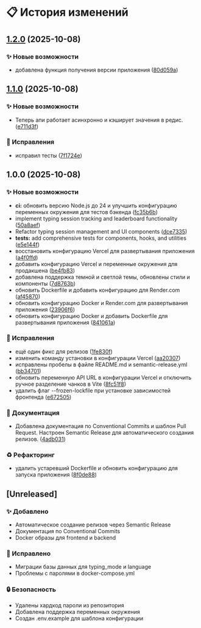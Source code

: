 # 📋 История изменений

## [1.2.0](https://github.com/4444urka/shilka-type/compare/v1.1.0...v1.2.0) (2025-10-08)


### ✨ Новые возможности

* добавлена функция получения версии приложения ([80d059a](https://github.com/4444urka/shilka-type/commit/80d059a54c41cf99e2194e4626567274beaee7f9))

## [1.1.0](https://github.com/4444urka/shilka-type/compare/v1.0.0...v1.1.0) (2025-10-08)


### ✨ Новые возможности

* Теперь апи работает асинхронно и кэширует значения в редис. ([e711d3f](https://github.com/4444urka/shilka-type/commit/e711d3f107b336a771318b4b8271c32502140426))


### 🐛 Исправления

* исправил тесты ([7f1724e](https://github.com/4444urka/shilka-type/commit/7f1724ecfd7ebf4c4aa5d603828fa5adcab2c345))

## 1.0.0 (2025-10-08)


### ✨ Новые возможности

* **ci:** обновить версию Node.js до 24 и улучшить конфигурацию переменных окружения для тестов бэкенда ([fc35b6b](https://github.com/4444urka/shilka-type/commit/fc35b6b258060dc1788fc048ec83c89050e1680d))
* implement typing session tracking and leaderboard functionality ([50a8aef](https://github.com/4444urka/shilka-type/commit/50a8aef101fda39c98f53226d6b80d5606aa73cf))
* Refactor typing session management and UI components ([dce7335](https://github.com/4444urka/shilka-type/commit/dce733515b3ade251c5e2661747bc3ea071f3a7e))
* **tests:** add comprehensive tests for components, hooks, and utilities ([e5e144f](https://github.com/4444urka/shilka-type/commit/e5e144fbf8daeaacbd8d602fcbf393ef6b295038))
* восстановить конфигурацию Vercel для развертывания приложения ([a4f0ffd](https://github.com/4444urka/shilka-type/commit/a4f0ffd7e5f5a03ddedba14b0e26b2bc4f24d20d))
* добавить конфигурацию Vercel и переменные окружения для продакшена ([be4fb83](https://github.com/4444urka/shilka-type/commit/be4fb8349d9a9983109ec7738f4d08c76dbbef4a))
* добавлена поддержка темной и светлой темы, обновлены стили и компоненты ([7d8763b](https://github.com/4444urka/shilka-type/commit/7d8763bbb68ad29e045f878531bb239ef45696d4))
* обновить Dockerfile и добавить конфигурацию для Render.com ([af45870](https://github.com/4444urka/shilka-type/commit/af45870f732ededd8a676bc06d9a8e378ddab923))
* обновить конфигурацию Docker и Render.com для развертывания приложения ([23906f6](https://github.com/4444urka/shilka-type/commit/23906f61bd4d38baaca8c513bdf53ce07a1a80f7))
* обновить конфигурацию Docker и добавить Dockerfile для развертывания приложения ([841061a](https://github.com/4444urka/shilka-type/commit/841061a04de06b0ae105e9193aef1d3a8fee08f3))


### 🐛 Исправления

* ещё один фикс для релизов ([1fe830f](https://github.com/4444urka/shilka-type/commit/1fe830f3ae5618fbd6096063a07d4a9c2f25ec67))
* изменить команду установки в конфигурации Vercel ([aa20307](https://github.com/4444urka/shilka-type/commit/aa203073560775cfc2928fc5b91e4f31253b28af))
* исправлены пробелы в файле README.md и semantic-release.yml ([bb34701](https://github.com/4444urka/shilka-type/commit/bb3470162d101cb9f7fe4012f47f5881cb1461ee))
* обновить переменную API URL в конфигурации Vercel и отключить ручное разделение чанков в Vite ([8fc51f8](https://github.com/4444urka/shilka-type/commit/8fc51f8a4e74c9b22d17e932f5d9fac5ec68a80e))
* удалить флаг --frozen-lockfile при установке зависимостей фронтенда ([e672505](https://github.com/4444urka/shilka-type/commit/e6725059d6ca0efe30a9cc6faa66a1e14f1e62d8))


### 📝 Документация

* Добавлена документация по Conventional Commits и шаблон Pull Request. Настроен Semantic Release для автоматического создания релизов. ([4adb031](https://github.com/4444urka/shilka-type/commit/4adb031aa629a12b0c18313d6f949d4271fa1531))


### ♻️ Рефакторинг

* удалить устаревший Dockerfile и обновить конфигурацию для запуска приложения ([8f0de88](https://github.com/4444urka/shilka-type/commit/8f0de88213575f2843ec3f4494ece3290dcabd7c))

## [Unreleased]

### ✨ Добавлено

- Автоматическое создание релизов через Semantic Release
- Документация по Conventional Commits
- Docker образы для frontend и backend

### 🐛 Исправлено

- Миграции базы данных для typing_mode и language
- Проблемы с паролями в docker-compose.yml

### 🔒 Безопасность

- Удалены хардкод пароли из репозитория
- Добавлена поддержка переменных окружения
- Создан .env.example для шаблона конфигурации
